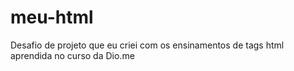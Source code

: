 # meu-html
 Desafio de projeto que eu criei com os ensinamentos de tags html aprendida no curso da Dio.me
